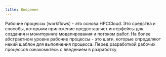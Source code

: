 ```yaml
---
title: Введение
---
```


Рабочие процессы (workflows) - это основа HPCCloud. Это средства и способы, которыми приложение предоставляет интерфейсы для создания и мониторинга моделирования и потоком работ. На более абстрактном уровне рабочие процессы - это шаги, которые определяют некий шаблон для выполнения процесса. Перед разработкой рабочих процессов ознакомьтесь с введением в разработку.
